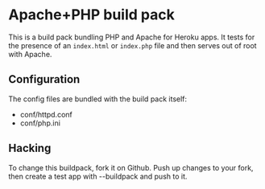 Apache+PHP build pack
========================

This is a build pack bundling PHP and Apache for Heroku apps. It tests for the presence of an `index.html` or `index.php` file and then serves out of root with Apache.


Configuration
-------------

The config files are bundled with the build pack itself:

* conf/httpd.conf
* conf/php.ini


Hacking
-------

To change this buildpack, fork it on Github. Push up changes to your fork, then create a test app with --buildpack <your-github-url> and push to it.